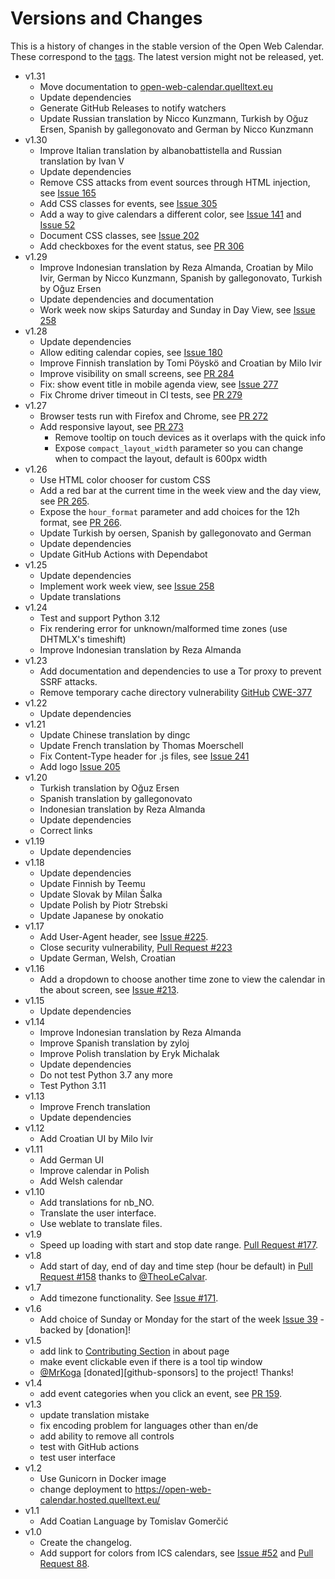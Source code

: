 
# Versions and Changes

This is a history of changes in the stable version of the Open Web Calendar.
These correspond to the [tags]({{link.tags}}).
The latest version might not be released, yet.

- v1.31
    - Move documentation to [open-web-calendar.quelltext.eu](https://open-web-calendar.quelltext.eu)
    - Update dependencies
    - Generate GitHub Releases to notify watchers
    - Update Russian translation by Nicco Kunzmann, Turkish by Oğuz Ersen, Spanish by gallegonovato and German by Nicco Kunzmann
- v1.30
    - Improve Italian translation by albanobattistella and Russian translation by Ivan V
    - Update dependencies
    - Remove CSS attacks from event sources through HTML injection, see [Issue 165](https://github.com/niccokunzmann/open-web-calendar/issues/165)
    - Add CSS classes for events, see [Issue 305](https://github.com/niccokunzmann/open-web-calendar/issues/305)
    - Add a way to give calendars a different color, see [Issue 141](https://github.com/niccokunzmann/open-web-calendar/issues/141) and [Issue 52](https://github.com/niccokunzmann/open-web-calendar/issues/52)
    - Document CSS classes, see [Issue 202](https://github.com/niccokunzmann/open-web-calendar/issues/202)
    - Add checkboxes for the event status, see [PR 306](https://github.com/niccokunzmann/open-web-calendar/pull/306)
- v1.29
    - Improve Indonesian translation by Reza Almanda, Croatian by Milo Ivir,
    German by Nicco Kunzmann, Spanish by gallegonovato, Turkish by Oğuz Ersen
    - Update dependencies and documentation
    - Work week now skips Saturday and Sunday in Day View, see [Issue 258](https://github.com/niccokunzmann/open-web-calendar/issues/258)
- v1.28
    - Update dependencies
    - Allow editing calendar copies, see [Issue 180](https://github.com/niccokunzmann/open-web-calendar/issues/180)
    - Improve Finnish translation by Tomi Pöyskö and Croatian by Milo Ivir
    - Improve visibility on small screens, see [PR 284](https://github.com/niccokunzmann/open-web-calendar/pull/284)
    - Fix: show event title in mobile agenda view, see [Issue 277](https://github.com/niccokunzmann/open-web-calendar/issues/277)
    - Fix Chrome driver timeout in CI tests, see [PR 279](https://github.com/niccokunzmann/open-web-calendar/pull/279)
- v1.27
    - Browser tests run with Firefox and Chrome, see [PR 272](https://github.com/niccokunzmann/open-web-calendar/pull/272)
    - Add responsive layout, see [PR 273](https://github.com/niccokunzmann/open-web-calendar/pull/273)
        - Remove tooltip on touch devices as it overlaps with the quick info
        - Expose `compact_layout_width` parameter so you can change when to compact the layout, default is 600px width
- v1.26
    - Use HTML color chooser for custom CSS
    - Add a red bar at the current time in the week view and the day view, see [PR 265](https://github.com/niccokunzmann/open-web-calendar/pull/265).
    - Expose the `hour_format` parameter and add choices for the 12h format, see [PR 266](https://github.com/niccokunzmann/open-web-calendar/pull/266).
    - Update Turkish by oersen, Spanish by gallegonovato and German
    - Update dependencies
    - Update GitHub Actions with Dependabot
- v1.25
    - Update dependencies
    - Implement work week view, see [Issue 258](https://github.com/niccokunzmann/open-web-calendar/issues/258)
    - Update translations
- v1.24
    - Test and support Python 3.12
    - Fix rendering error for unknown/malformed time zones (use DHTMLX's timeshift)
    - Improve Indonesian translation by Reza Almanda
- v1.23
    - Add documentation and dependencies to use a Tor proxy to prevent SSRF attacks.
    - Remove temporary cache directory vulnerability [GitHub](https://github.com/niccokunzmann/open-web-calendar/security/code-scanning/2) [CWE-377](https://cwe.mitre.org/data/definitions/377.html)
- v1.22
    - Update dependencies
- v1.21
    - Update Chinese translation by dingc
    - Update French translation by Thomas Moerschell
    - Fix Content-Type header for .js files, see [Issue 241](https://github.com/niccokunzmann/open-web-calendar/issues/241)
    - Add logo [Issue 205](https://github.com/niccokunzmann/open-web-calendar/issues/205)
- v1.20
    - Turkish translation by Oğuz Ersen
    - Spanish translation by gallegonovato
    - Indonesian translation by Reza Almanda
    - Update dependencies
    - Correct links
- v1.19
    - Update dependencies
- v1.18
    - Update dependencies
    - Update Finnish by Teemu
    - Update Slovak by Milan Šalka
    - Update Polish by Piotr Strebski
    - Update Japanese by onokatio
- v1.17
    - Add User-Agent header, see [Issue #225](https://github.com/niccokunzmann/open-web-calendar/issues/225).
    - Close security vulnerability, [Pull Request #223](https://github.com/niccokunzmann/open-web-calendar/pull/223)
    - Update German, Welsh, Croatian
- v1.16
    - Add a dropdown to choose another time zone to view the calendar in the about screen, see [Issue #213](https://github.com/niccokunzmann/open-web-calendar/issues/213).
- v1.15
    - Update dependencies
- v1.14
    - Improve Indonesian translation by Reza Almanda
    - Improve Spanish translation by zyloj
    - Improve Polish translation by Eryk Michalak
    - Update dependencies
    - Do not test Python 3.7 any more
    - Test Python 3.11
- v1.13
    - Improve French translation
    - Update dependencies
- v1.12
    - Add Croatian UI by Milo Ivir
- v1.11
    - Add German UI
    - Improve calendar in Polish
    - Add Welsh calendar
- v1.10
    - Add translations for nb_NO.
    - Translate the user interface.
    - Use weblate to translate files.
- v1.9
    - Speed up loading with start and stop date range. [Pull Request #177](https://github.com/niccokunzmann/open-web-calendar/pull/177).
- v1.8
    - Add start of day, end of day and time step (hour be default) in [Pull Request #158](https://github.com/niccokunzmann/open-web-calendar/pull/158) thanks to [@TheoLeCalvar](https://github.com/TheoLeCalvar).
- v1.7
    - Add timezone functionality. See [Issue #171](https://github.com/niccokunzmann/open-web-calendar/issues/171).
- v1.6
    - Add choice of Sunday or Monday for the start of the week [Issue 39](https://github.com/niccokunzmann/open-web-calendar/issues/39) - backed by [donation]!
- v1.5
    - add link to [Contributing Section](#contributing) in about page
    - make event clickable even if there is a tool tip window
    - [@MrKoga](https://github.com/MrKoga) [donated][github-sponsors] to the project! Thanks!
- v1.4
    - add event categories when you click an event, see [PR 159](https://github.com/niccokunzmann/open-web-calendar/pull/159).
- v1.3
    - update translation mistake
    - fix encoding problem for languages other than en/de
    - add ability to remove all controls
    - test with GitHub actions
    - test user interface
- v1.2
    - Use Gunicorn in Docker image
    - change deployment to https://open-web-calendar.hosted.quelltext.eu/
- v1.1
    - Add Coatian Language by Tomislav Gomerčić
- v1.0
    - Create the changelog.
    - Add support for colors from ICS calendars, see [Issue #52](https://github.com/niccokunzmann/open-web-calendar/issues/52) and [Pull Request 88](https://github.com/niccokunzmann/open-web-calendar/pull/88).
